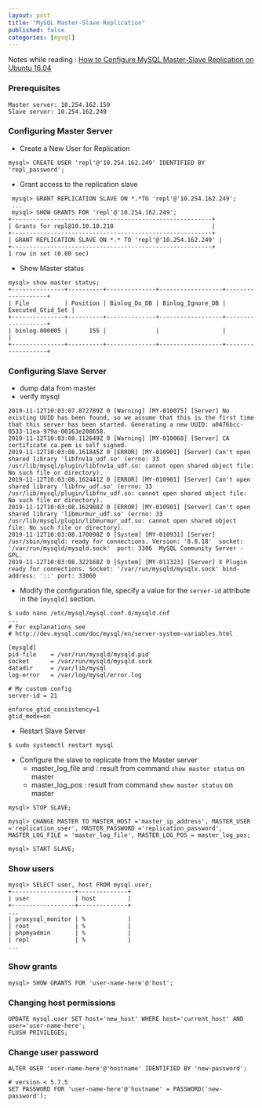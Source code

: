 ```yaml
---
layout: post
title: "MySQL Master-Slave Replication"
published: false
categories: [mysql]
---
```

Notes while reading : [How to Configure MySQL Master-Slave Replication on Ubuntu 16.04](https://www.alibabacloud.com/blog/how-to-configure-mysql-master-slave-replication-on-ubuntu-16-04_593982)


### Prerequisites
```
Master server: 10.254.162.159
Slave server: 10.254.162.249
```

### Configuring Master Server
* Create a New User for Replication
```
mysql> CREATE USER 'repl'@'10.254.162.249' IDENTIFIED BY 'repl_password';
```

* Grant access to the replication slave
```
 mysql> GRANT REPLICATION SLAVE ON *.*TO 'repl'@'10.254.162.249';
 ...
 mysql> SHOW GRANTS FOR 'repl'@'10.254.162.249';
+---------------------------------------------------------+
| Grants for repl@10.10.10.210                            |
+---------------------------------------------------------+
| GRANT REPLICATION SLAVE ON *.* TO 'repl'@'10.254.162.249' |
+---------------------------------------------------------+
1 row in set (0.00 sec)
```

* Show Master status
```
mysql> show master status;
+---------------+----------+--------------+------------------+-------------------+
| File          | Position | Binlog_Do_DB | Binlog_Ignore_DB | Executed_Gtid_Set |
+---------------+----------+--------------+------------------+-------------------+
| binlog.000005 |      155 |              |                  |                   |
+---------------+----------+--------------+------------------+-------------------+
```



### Configuring Slave Server
* dump data from master
* verify mysql
```
2019-11-12T10:03:07.872789Z 0 [Warning] [MY-010075] [Server] No existing UUID has been found, so we assume that this is the first time that this server has been started. Generating a new UUID: a0476bcc-0533-11ea-979a-00163e208658.
2019-11-12T10:03:08.112649Z 0 [Warning] [MY-010068] [Server] CA certificate ca.pem is self signed.
2019-11-12T10:03:08.161845Z 0 [ERROR] [MY-010901] [Server] Can't open shared library 'libfnv1a_udf.so' (errno: 33 /usr/lib/mysql/plugin/libfnv1a_udf.so: cannot open shared object file: No such file or directory).
2019-11-12T10:03:08.162441Z 0 [ERROR] [MY-010901] [Server] Can't open shared library 'libfnv_udf.so' (errno: 33 /usr/lib/mysql/plugin/libfnv_udf.so: cannot open shared object file: No such file or directory).
2019-11-12T10:03:08.162988Z 0 [ERROR] [MY-010901] [Server] Can't open shared library 'libmurmur_udf.so' (errno: 33 /usr/lib/mysql/plugin/libmurmur_udf.so: cannot open shared object file: No such file or directory).
2019-11-12T10:03:08.170098Z 0 [System] [MY-010931] [Server] /usr/sbin/mysqld: ready for connections. Version: '8.0.18'  socket: '/var/run/mysqld/mysqld.sock'  port: 3306  MySQL Community Server - GPL.
2019-11-12T10:03:08.322168Z 0 [System] [MY-011323] [Server] X Plugin ready for connections. Socket: '/var/run/mysqld/mysqlx.sock' bind-address: '::' port: 33060
```


* Modify the configuration file, specify a value for the `server-id` attribute in the `[mysqld]` section.
```
$ sudo nano /etc/mysql/mysql.conf.d/mysqld.cnf
...
# For explanations see
# http://dev.mysql.com/doc/mysql/en/server-system-variables.html

[mysqld]
pid-file	= /var/run/mysqld/mysqld.pid
socket		= /var/run/mysqld/mysqld.sock
datadir		= /var/lib/mysql
log-error	= /var/log/mysql/error.log

# My custom config
server-id = 21

enforce_gtid_consistency=1
gtid_mode=on
```

* Restart Slave Server
```
$ sudo systemctl restart mysql
```

* Configure the slave to replicate from the Master server
    - master_log_file and  : result from command `show master status` on master
    - master_log_pos : result from command `show master status` on master
```
mysql> STOP SLAVE;

mysql> CHANGE MASTER TO MASTER_HOST ='master_ip_address', MASTER_USER ='replication_user', MASTER_PASSWORD ='replication_password', MASTER_LOG_FILE = 'master_log_file', MASTER_LOG_POS = master_log_pos;

mysql> START SLAVE;
```



### Show users
```
mysql> SELECT user, host FROM mysql.user;
+------------------+--------------+
| user             | host         |
+------------------+--------------+
...
| proxysql_monitor | %            |
| root             | %            |
| phpmyadmin       | %            |
| repl             | %            |
...
```

### Show grants
```
mysql> SHOW GRANTS FOR 'user-name-here'@'host';
```

### Changing host permissions
```
UPDATE mysql.user SET host='new_host' WHERE host='current_host' AND user='user-name-here';
FLUSH PRIVILEGES;
```

### Change user password
```
ALTER USER 'user-name-here'@'hostname' IDENTIFIED BY 'new-password';

# version < 5.7.5
SET PASSWORD FOR 'user-name-here'@'hostname' = PASSWORD('new-password');
```
